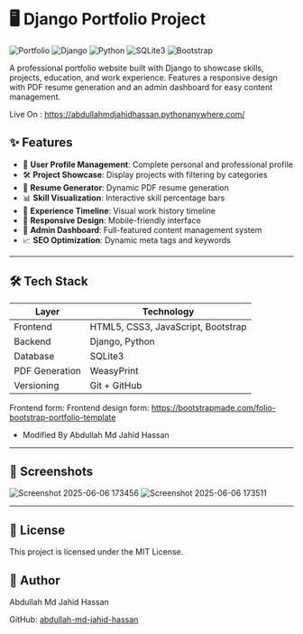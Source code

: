 # 🖥️ Django Portfolio Project

![Portfolio](https://img.shields.io/badge/Project-Personal%20Portfolio-blue)
![Django](https://img.shields.io/badge/Framework-Django-green)
![Python](https://img.shields.io/badge/Language-Python-yellow)
![SQLite3](https://img.shields.io/badge/Database-SQLite3-blue)
![Bootstrap](https://img.shields.io/badge/Frontend-Bootstrap-orange)

A professional portfolio website built with Django to showcase skills, projects, education, and work experience. Features a responsive design with PDF resume generation and an admin dashboard for easy content management.

Live On : https://abdullahmdjahidhassan.pythonanywhere.com/

## ✨ Features

- 👤 **User Profile Management**: Complete personal and professional profile
- 🛠️ **Project Showcase**: Display projects with filtering by categories
- 📜 **Resume Generator**: Dynamic PDF resume generation
- 📊 **Skill Visualization**: Interactive skill percentage bars
- 📅 **Experience Timeline**: Visual work history timeline
- 📱 **Responsive Design**: Mobile-friendly interface
- 🔐 **Admin Dashboard**: Full-featured content management system
- 📈 **SEO Optimization**: Dynamic meta tags and keywords

---

## 🛠️ Tech Stack

| Layer          | Technology                         |
|----------------|------------------------------------|
| Frontend       | HTML5, CSS3, JavaScript, Bootstrap |
| Backend        | Django, Python                     |
| Database       | SQLite3                            |
| PDF Generation | WeasyPrint                         |
| Versioning     | Git + GitHub                       |

Frontend form: Frontend design form: https://bootstrapmade.com/folio-bootstrap-portfolio-template
- Modified By Abdullah Md Jahid Hassan

---

## 📸 Screenshots

![Screenshot 2025-06-06 173456](https://github.com/user-attachments/assets/2fb70afc-2f26-4805-a722-e87dac55dfd0)
![Screenshot 2025-06-06 173511](https://github.com/user-attachments/assets/8efe06f3-4648-4e82-8be9-7e5d691a9bc0)


---

## 📄 License

This project is licensed under the MIT License.

## 👤 Author

Abdullah Md Jahid Hassan

GitHub: [abdullah-md-jahid-hassan](https://github.com/abdullah-md-jahid-hassan)
